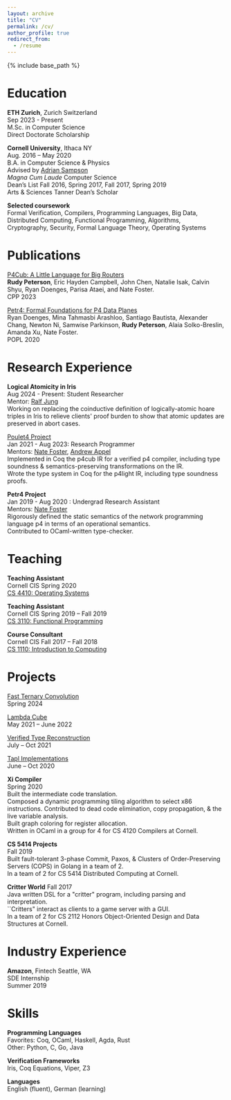 ```yaml
---
layout: archive
title: "CV"
permalink: /cv/
author_profile: true
redirect_from:
  - /resume
---
```


{% include base_path %}

Education
======
**ETH Zurich**, Zurich Switzerland\
Sep 2023 - Present\
M.Sc. in Computer Science\
Direct Doctorate Scholarship

**Cornell University**, Ithaca NY\
Aug. 2016 – May 2020\
B.A. in Computer Science & Physics\
Advised by [Adrian Sampson](https://www.cs.cornell.edu/~asampson/)\
_Magna Cum Laude_ Computer Science\
Dean’s List Fall 2016, Spring 2017, Fall 2017, Spring 2019\
Arts & Sciences Tanner Dean’s Scholar

**Selected coursework**\
Formal Verification, Compilers, Programming Languages, Big Data,\
Distributed Computing, Functional Programming, Algorithms,\
Cryptography, Security, Formal Language Theory, Operating Systems

Publications
======
[P4Cub: A Little Language for Big Routers](http://rudynicolop.github.io/publications/2023-01-11-p4cub)\
**Rudy Peterson**, Eric Hayden Campbell, John Chen, Natalie Isak, Calvin Shyu, Ryan Doenges, Parisa Ataei, and Nate Foster.\
CPP 2023

[Petr4: Formal Foundations for P4 Data Planes](http://rudynicolop.github.io/publications/2021-01-04-petr4)\
Ryan Doenges, Mina Tahmasbi Arashloo, Santiago Bautista, Alexander Chang, Newton Ni, Samwise Parkinson, **Rudy Peterson**, Alaia Solko-Breslin, Amanda Xu, Nate Foster.\
POPL 2020

Research Experience
======
**Logical Atomicity in Iris**\
Aug 2024 - Present: Student Researcher\
Mentor: [Ralf Jung](https://research.ralfj.de/)\
Working on replacing the coinductive definition of logically-atomic hoare triples in Iris to relieve clients' proof burden to show that atomic updates are preserved in abort cases.

[Poulet4 Project](https://github.com/verified-network-toolchain/petr4)\
Jan 2021 - Aug 2023: Research Programmer\
Mentors: [Nate Foster](https://www.cs.cornell.edu/~jnfoster/), [Andrew Appel](https://www.cs.princeton.edu/~appel/)\
Implemented in Coq the p4cub IR for a verified p4 compiler, including type soundness & semantics-preserving transformations on the IR.\
Wrote the type system in Coq for the p4light IR, including type soundness proofs.

**Petr4 Project**\
Jan 2019 - Aug 2020 : Undergrad Research Assistant\
Mentors: [Nate Foster](https://www.cs.cornell.edu/~jnfoster/)\
Rigorously defined the static semantics of the network programming language p4 in terms of an operational semantics.\
Contributed to OCaml-written type-checker.

Teaching
======
**Teaching Assistant**\
Cornell CIS Spring 2020\
[CS 4410: Operating Systems](https://www.cs.cornell.edu/courses/cs4410/2020sp/)

**Teaching Assistant**\
Cornell CIS Spring 2019 – Fall 2019\
[CS 3110: Functional Programming](https://www.cs.cornell.edu/courses/cs3110/2019fa/)

**Course Consultant**\
Cornell CIS Fall 2017 – Fall 2018\
[CS 1110: Introduction to Computing](https://www.cs.cornell.edu/courses/cs1110/2018fa/index.php)

Projects
======
[Fast Ternary Convolution](https://github.com/lucat1/fast-ternary-convolution)\
Spring 2024

[Lambda Cube](https://github.com/rudynicolop/Lambda-Calculi-Coq)\
May 2021 – June 2022

[Verified Type Reconstruction](https://github.com/rudynicolop/Type-Reconstruction)\
July – Oct 2021

[Tapl Implementations](https://github.com/rudynicolop/TAPL-Coq)\
June – Oct 2020

**Xi Compiler**\
Spring 2020\
Built the intermediate code translation.\
Composed a dynamic programming tiling algorithm to select x86 instructions. Contributed to dead code elimination, copy propagation, & the live variable analysis.\
Built graph coloring for register allocation.\
Written in OCaml in a group for 4 for CS 4120 Compilers at Cornell.

**CS 5414 Projects**\
Fall 2019\
Built fault-tolerant 3-phase Commit, Paxos, & Clusters of Order-Preserving Servers (COPS) in Golang in a team of 2.\
In a team of 2 for CS 5414 Distributed Computing at Cornell.

**Critter World**
Fall 2017\
Java written DSL for a "critter" program, including parsing and interpretation.\
``Critters" interact as clients to a game server with a GUI.\
In a team of 2 for CS 2112 Honors Object-Oriented Design and Data Structures at Cornell.

Industry Experience
======
**Amazon**, Fintech Seattle, WA\
SDE Internship\
Summer 2019

Skills
======
**Programming Languages**\
Favorites: Coq, OCaml, Haskell, Agda, Rust\
Other: Python, C, Go, Java

**Verification Frameworks**\
Iris, Coq Equations, Viper, Z3

**Languages**\
English (fluent), German (learning)
